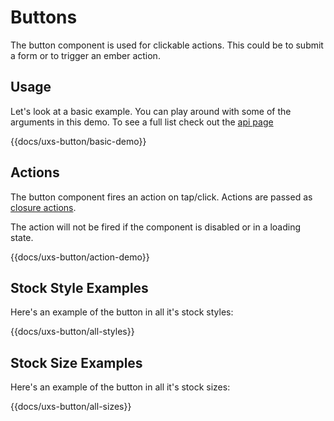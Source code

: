 # Buttons

The button component is used for clickable actions. This could be to submit a form or to trigger an ember action.

## Usage

Let's look at a basic example. You can play around with some of the arguments in this demo. To see a full list check out the [api page](/docs/api/components/uxs-button)

{{docs/uxs-button/basic-demo}}

## Actions

The button component fires an action on tap/click. Actions are passed as [closure actions](https://dockyard.com/blog/2015/10/29/ember-best-practice-stop-bubbling-and-use-closure-actions).

The action will not be fired if the component is disabled or in a loading state.

{{docs/uxs-button/action-demo}}

## Stock Style Examples

Here's an example of the button in all it's stock styles:

{{docs/uxs-button/all-styles}}

## Stock Size Examples

Here's an example of the button in all it's stock sizes:

{{docs/uxs-button/all-sizes}}
